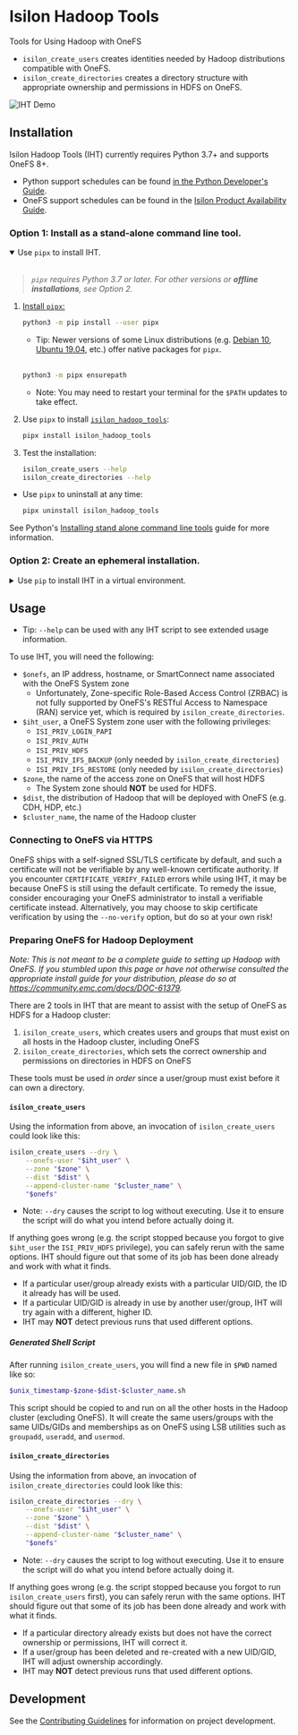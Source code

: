 # Isilon Hadoop Tools

Tools for Using Hadoop with OneFS

- `isilon_create_users` creates identities needed by Hadoop distributions compatible with OneFS.
- `isilon_create_directories` creates a directory structure with appropriate ownership and permissions in HDFS on OneFS.

![IHT Demo](https://github.com/Isilon/isilon_hadoop_tools/raw/master/demo.gif)

## Installation

Isilon Hadoop Tools (IHT) currently requires Python 3.7+ and supports OneFS 8+.

- Python support schedules can be found [in the Python Developer's Guide](https://devguide.python.org/#status-of-python-branches).
- OneFS support schedules can be found in the [Isilon Product Availability Guide](https://support.emc.com/docu45445_Isilon-Product-Availability.pdf).

### Option 1: Install as a stand-alone command line tool.

<details open>
<summary>Use <code>pipx</code> to install IHT.</summary>
<br>

> _`pipx` requires Python 3.7 or later. For other versions or **offline installations**, see Option 2._

1. [Install `pipx`:](https://pipxproject.github.io/pipx/installation/)

   ``` sh
   python3 -m pip install --user pipx
   ```

   - Tip: Newer versions of some Linux distributions (e.g. [Debian 10](https://packages.debian.org/buster/pipx), [Ubuntu 19.04](https://packages.ubuntu.com/disco/pipx), etc.) offer native packages for `pipx`.

   <br>

   ``` sh
   python3 -m pipx ensurepath
   ```

   - Note: You may need to restart your terminal for the `$PATH` updates to take effect.

2. Use `pipx` to install [`isilon_hadoop_tools`](https://pypi.org/project/isilon_hadoop_tools/):

   ``` sh
   pipx install isilon_hadoop_tools
   ```

3. Test the installation:

   ``` sh
   isilon_create_users --help
   isilon_create_directories --help
   ```

- Use `pipx` to uninstall at any time:

   ``` sh
   pipx uninstall isilon_hadoop_tools
   ```

See Python's [Installing stand alone command line tools](https://packaging.python.org/guides/installing-stand-alone-command-line-tools/) guide for more information.
</details>

### Option 2: Create an ephemeral installation.

<details>
<summary>Use <code>pip</code> to install IHT in a virtual environment.</summary>
<br>

> Python "Virtual Environments" allow Python packages to be installed in an isolated location for a particular application, rather than being installed globally.

1. Use the built-in [`venv`](https://docs.python.org/3/library/venv.html) module to create a virtual environment:

   ``` sh
   python3 -m venv ./iht
   ```

2. Install [`isilon_hadoop_tools`](https://pypi.org/project/isilon_hadoop_tools/) into the virtual environment:

   ``` sh
   iht/bin/pip install isilon_hadoop_tools
   ```

   - Note: This requires access to an up-to-date Python Package Index (PyPI, usually https://pypi.org/).
     For offline installations, necessary resources can be downloaded to a USB flash drive which can be used instead:

      ``` sh
      pip3 download --dest /media/usb/iht-dists isilon_hadoop_tools
      ```
      ``` sh
      iht/bin/pip install --no-index --find-links /media/usb/iht-dists isilon_hadoop_tools
      ```

3. Test the installation:

   ``` sh
   iht/bin/isilon_create_users --help
   ```

   - Tip: Some users find it more convenient to "activate" the virtual environment (which prepends the virtual environment's `bin/` to `$PATH`):

      ``` sh
      source iht/bin/activate
      isilon_create_users --help
      isilon_create_directories --help
      deactivate
      ```

- Remove the virtual environment to uninstall at any time:

   ``` sh
   rm --recursive iht/
   ```

See Python's [Installing Packages](https://packaging.python.org/tutorials/installing-packages/) tutorial for more information.
</details>

## Usage

- Tip: `--help` can be used with any IHT script to see extended usage information.

To use IHT, you will need the following:

- `$onefs`, an IP address, hostname, or SmartConnect name associated with the OneFS System zone
  - Unfortunately, Zone-specific Role-Based Access Control (ZRBAC) is not fully supported by OneFS's RESTful Access to Namespace (RAN) service yet, which is required by `isilon_create_directories`.
- `$iht_user`, a OneFS System zone user with the following privileges:
  - `ISI_PRIV_LOGIN_PAPI`
  - `ISI_PRIV_AUTH`
  - `ISI_PRIV_HDFS`
  - `ISI_PRIV_IFS_BACKUP` (only needed by `isilon_create_directories`)
  - `ISI_PRIV_IFS_RESTORE` (only needed by `isilon_create_directories`)
- `$zone`, the name of the access zone on OneFS that will host HDFS
  - The System zone should **NOT** be used for HDFS.
- `$dist`, the distribution of Hadoop that will be deployed with OneFS (e.g. CDH, HDP, etc.)
- `$cluster_name`, the name of the Hadoop cluster

### Connecting to OneFS via HTTPS

OneFS ships with a self-signed SSL/TLS certificate by default, and such a certificate will not be verifiable by any well-known certificate authority. If you encounter `CERTIFICATE_VERIFY_FAILED` errors while using IHT, it may be because OneFS is still using the default certificate. To remedy the issue, consider encouraging your OneFS administrator to install a verifiable certificate instead. Alternatively, you may choose to skip certificate verification by using the `--no-verify` option, but do so at your own risk!

### Preparing OneFS for Hadoop Deployment

_Note: This is not meant to be a complete guide to setting up Hadoop with OneFS. If you stumbled upon this page or have not otherwise consulted the appropriate install guide for your distribution, please do so at https://community.emc.com/docs/DOC-61379._

There are 2 tools in IHT that are meant to assist with the setup of OneFS as HDFS for a Hadoop cluster:
1. `isilon_create_users`, which creates users and groups that must exist on all hosts in the Hadoop cluster, including OneFS
2. `isilon_create_directories`, which sets the correct ownership and permissions on directories in HDFS on OneFS

These tools must be used _in order_ since a user/group must exist before it can own a directory.

#### `isilon_create_users`

Using the information from above, an invocation of `isilon_create_users` could look like this:
``` sh
isilon_create_users --dry \
    --onefs-user "$iht_user" \
    --zone "$zone" \
    --dist "$dist" \
    --append-cluster-name "$cluster_name" \
    "$onefs"
```
- Note: `--dry` causes the script to log without executing. Use it to ensure the script will do what you intend before actually doing it.

If anything goes wrong (e.g. the script stopped because you forgot to give `$iht_user` the `ISI_PRIV_HDFS` privilege), you can safely rerun with the same options. IHT should figure out that some of its job has been done already and work with what it finds.
- If a particular user/group already exists with a particular UID/GID, the ID it already has will be used.
- If a particular UID/GID is already in use by another user/group, IHT will try again with a different, higher ID.
- IHT may **NOT** detect previous runs that used different options.

##### Generated Shell Script

After running `isilon_create_users`, you will find a new file in `$PWD` named like so:
``` sh
$unix_timestamp-$zone-$dist-$cluster_name.sh
```

This script should be copied to and run on all the other hosts in the Hadoop cluster (excluding OneFS).
It will create the same users/groups with the same UIDs/GIDs and memberships as on OneFS using LSB utilities such as `groupadd`, `useradd`, and `usermod`.

#### `isilon_create_directories`

Using the information from above, an invocation of `isilon_create_directories` could look like this:
``` sh
isilon_create_directories --dry \
    --onefs-user "$iht_user" \
    --zone "$zone" \
    --dist "$dist" \
    --append-cluster-name "$cluster_name" \
    "$onefs"
```
- Note: `--dry` causes the script to log without executing. Use it to ensure the script will do what you intend before actually doing it.

If anything goes wrong (e.g. the script stopped because you forgot to run `isilon_create_users` first), you can safely rerun with the same options. IHT should figure out that some of its job has been done already and work with what it finds.
- If a particular directory already exists but does not have the correct ownership or permissions, IHT will correct it.
- If a user/group has been deleted and re-created with a new UID/GID, IHT will adjust ownership accordingly.
- IHT may **NOT** detect previous runs that used different options.

## Development

See the [Contributing Guidelines](https://github.com/Isilon/isilon_hadoop_tools/blob/master/CONTRIBUTING.md) for information on project development.
